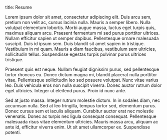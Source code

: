 title: Resume

Lorem ipsum dolor sit amet, consectetur adipiscing elit. Duis arcu sem, pretium non velit ac, cursus lacinia nulla. Mauris a semper libero. Nulla volutpat elementum lobortis. Morbi augue massa, luctus eget turpis quis, maximus aliquam arcu. Praesent fermentum mi sed purus porttitor ultrices. Nullam efficitur sapien ut semper dapibus. Pellentesque ornare malesuada suscipit. Duis id ipsum sem. Duis blandit sit amet sapien in tristique. Vestibulum in mi quam. Mauris a diam faucibus, vestibulum sem ultricies, sollicitudin tellus. Suspendisse egestas turpis pulvinar purus ultrices tristique.

Praesent quis est neque. Nullam feugiat dignissim purus, sed pellentesque tortor rhoncus eu. Donec dictum magna mi, blandit placerat nulla porttitor vitae. Pellentesque sollicitudin leo sed posuere volutpat. Nunc vitae varius leo. Duis vehicula eros non nulla suscipit viverra. Donec auctor rutrum dolor eget ultricies. Integer ut eleifend purus. Proin id nunc ante.

Sed at justo massa. Integer rutrum molestie dictum. In in sodales diam, nec accumsan nulla. Sed at leo fringilla, tempus tortor sed, elementum purus. Donec cursus sem et iaculis aliquam. Curabitur auctor erat nec molestie venenatis. Donec ac turpis nec ligula consequat consequat. Pellentesque malesuada risus vitae elementum ultricies. Mauris massa arcu, aliquam ac ante id, efficitur viverra enim. Ut sit amet ullamcorper ex. Suspendisse potenti.
